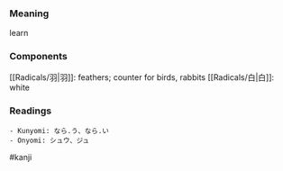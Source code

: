 ### Meaning

learn

### Components

[[Radicals/羽|羽]]: feathers; counter for birds, rabbits [[Radicals/白|白]]: white

### Readings

```
- Kunyomi: なら.う、なら.い
- Onyomi: シュウ、ジュ
```

#kanji